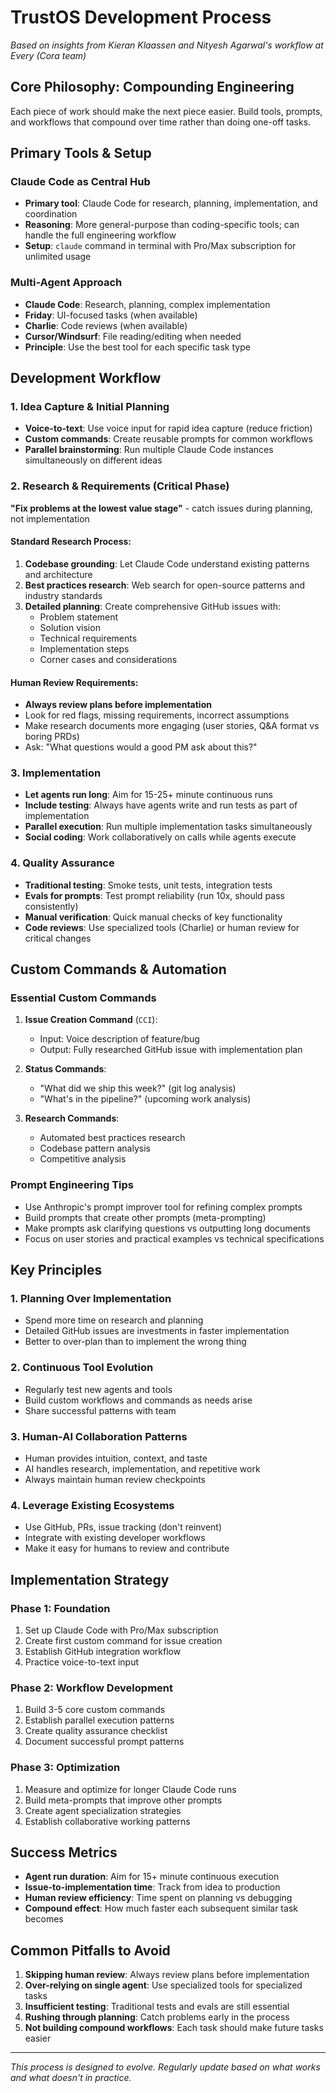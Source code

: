 # TrustOS Development Process

*Based on insights from Kieran Klaassen and Nityesh Agarwal's workflow at Every (Cora team)*

## Core Philosophy: Compounding Engineering

Each piece of work should make the next piece easier. Build tools, prompts, and workflows that compound over time rather than doing one-off tasks.

## Primary Tools & Setup

### Claude Code as Central Hub
- **Primary tool**: Claude Code for research, planning, implementation, and coordination
- **Reasoning**: More general-purpose than coding-specific tools; can handle the full engineering workflow
- **Setup**: `claude` command in terminal with Pro/Max subscription for unlimited usage

### Multi-Agent Approach
- **Claude Code**: Research, planning, complex implementation
- **Friday**: UI-focused tasks (when available)  
- **Charlie**: Code reviews (when available)
- **Cursor/Windsurf**: File reading/editing when needed
- **Principle**: Use the best tool for each specific task type

## Development Workflow

### 1. Idea Capture & Initial Planning
- **Voice-to-text**: Use voice input for rapid idea capture (reduce friction)
- **Custom commands**: Create reusable prompts for common workflows
- **Parallel brainstorming**: Run multiple Claude Code instances simultaneously on different ideas

### 2. Research & Requirements (Critical Phase)
**"Fix problems at the lowest value stage"** - catch issues during planning, not implementation

#### Standard Research Process:
1. **Codebase grounding**: Let Claude Code understand existing patterns and architecture
2. **Best practices research**: Web search for open-source patterns and industry standards  
3. **Detailed planning**: Create comprehensive GitHub issues with:
   - Problem statement
   - Solution vision  
   - Technical requirements
   - Implementation steps
   - Corner cases and considerations

#### Human Review Requirements:
- **Always review plans before implementation**
- Look for red flags, missing requirements, incorrect assumptions
- Make research documents more engaging (user stories, Q&A format vs boring PRDs)
- Ask: "What questions would a good PM ask about this?"

### 3. Implementation
- **Let agents run long**: Aim for 15-25+ minute continuous runs
- **Include testing**: Always have agents write and run tests as part of implementation
- **Parallel execution**: Run multiple implementation tasks simultaneously
- **Social coding**: Work collaboratively on calls while agents execute

### 4. Quality Assurance
- **Traditional testing**: Smoke tests, unit tests, integration tests
- **Evals for prompts**: Test prompt reliability (run 10x, should pass consistently)  
- **Manual verification**: Quick manual checks of key functionality
- **Code reviews**: Use specialized tools (Charlie) or human review for critical changes

## Custom Commands & Automation

### Essential Custom Commands
1. **Issue Creation Command** (`CCI`): 
   - Input: Voice description of feature/bug
   - Output: Fully researched GitHub issue with implementation plan

2. **Status Commands**:
   - "What did we ship this week?" (git log analysis)
   - "What's in the pipeline?" (upcoming work analysis)

3. **Research Commands**:
   - Automated best practices research
   - Codebase pattern analysis
   - Competitive analysis

### Prompt Engineering Tips
- Use Anthropic's prompt improver tool for refining complex prompts
- Build prompts that create other prompts (meta-prompting)
- Make prompts ask clarifying questions vs outputting long documents
- Focus on user stories and practical examples vs technical specifications

## Key Principles

### 1. Planning Over Implementation  
- Spend more time on research and planning
- Detailed GitHub issues are investments in faster implementation
- Better to over-plan than to implement the wrong thing

### 2. Continuous Tool Evolution
- Regularly test new agents and tools
- Build custom workflows and commands as needs arise
- Share successful patterns with team

### 3. Human-AI Collaboration Patterns
- Human provides intuition, context, and taste
- AI handles research, implementation, and repetitive work
- Always maintain human review checkpoints

### 4. Leverage Existing Ecosystems
- Use GitHub, PRs, issue tracking (don't reinvent)
- Integrate with existing developer workflows
- Make it easy for humans to review and contribute

## Implementation Strategy

### Phase 1: Foundation
1. Set up Claude Code with Pro/Max subscription
2. Create first custom command for issue creation
3. Establish GitHub integration workflow
4. Practice voice-to-text input

### Phase 2: Workflow Development  
1. Build 3-5 core custom commands
2. Establish parallel execution patterns
3. Create quality assurance checklist
4. Document successful prompt patterns

### Phase 3: Optimization
1. Measure and optimize for longer Claude Code runs
2. Build meta-prompts that improve other prompts
3. Create agent specialization strategies
4. Establish collaborative working patterns

## Success Metrics

- **Agent run duration**: Aim for 15+ minute continuous execution
- **Issue-to-implementation time**: Track from idea to production
- **Human review efficiency**: Time spent on planning vs debugging
- **Compound effect**: How much faster each subsequent similar task becomes

## Common Pitfalls to Avoid

1. **Skipping human review**: Always review plans before implementation
2. **Over-relying on single agent**: Use specialized tools for specialized tasks  
3. **Insufficient testing**: Traditional tests and evals are still essential
4. **Rushing through planning**: Catch problems early in the process
5. **Not building compound workflows**: Each task should make future tasks easier

---

*This process is designed to evolve. Regularly update based on what works and what doesn't in practice.*